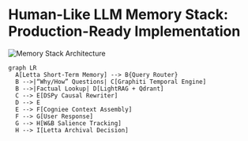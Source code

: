 # Human-Like LLM Memory Stack: Production-Ready Implementation

![Memory Stack Architecture](https://i.imgur.com/memory_stack_diagram.png)
```mermaid
graph LR
  A[Letta Short-Term Memory] --> B{Query Router}
  B -->|“Why/How” Questions| C[Graphiti Temporal Engine]
  B -->|Factual Lookup| D[LightRAG + Qdrant]
  C --> E[DSPy Causal Rewriter]
  D --> E
  E --> F[Cogniee Context Assembly]
  F --> G[User Response]
  G --> H[W&B Salience Tracking]
  H --> I[Letta Archival Decision]